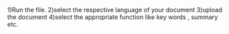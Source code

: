1)Run the file. 
2)select the respective language of your document
3)upload the document 
4)select the appropriate function like key words , summary etc.
